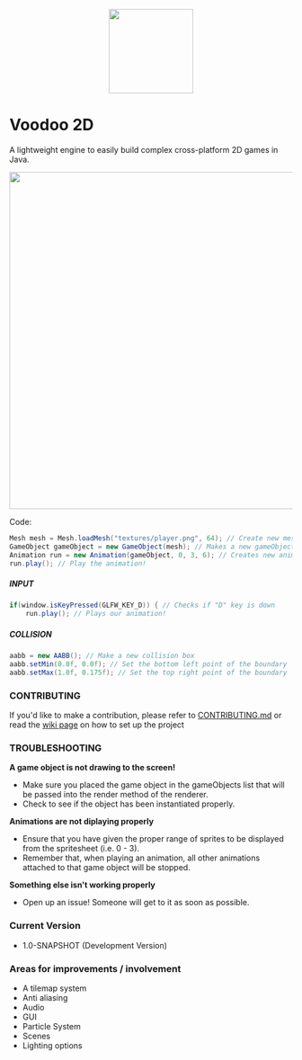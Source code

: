 <p align="center">
    <img width="150" height="150" src="https://raw.githubusercontent.com/CremBluRay/CremBluRay.github.io/master/assets/images/demo/voodoo2d/voodoo2d.png">
</p>

# Voodoo 2D
A lightweight engine to easily build complex cross-platform 2D games in Java.
<p align="center">
    <img width="800" height="600" src="https://raw.githubusercontent.com/CremBluRay/CremBluRay.github.io/master/assets/images/demo/voodoo2d/canvas.gif">
</p>

Code:
```java
Mesh mesh = Mesh.loadMesh("textures/player.png", 64); // Create new mesh with size of 64x64 pixels
GameObject gameObject = new GameObject(mesh); // Makes a new gameObject from mesh
Animation run = new Animation(gameObject, 0, 3, 6); // Creates new animation with frames 0 - 3 at 6 fps
run.play(); // Play the animation!
```

##### INPUT
```java
if(window.isKeyPressed(GLFW_KEY_D)) { // Checks if "D" key is down
    run.play(); // Plays our animation!
```

##### COLLISION
```java
aabb = new AABB(); // Make a new collision box
aabb.setMin(0.0f, 0.0f); // Set the bottom left point of the boundary
aabb.setMax(1.0f, 0.175f); // Set the top right point of the boundary
```

### CONTRIBUTING
If you'd like to make a contribution, please refer to [CONTRIBUTING.md](https://github.com/CremBluRay/voodoo2d/blob/master/CONTRIBUTING.md) or read the [wiki page](https://github.com/CremBluRay/voodoo2d/wiki/Cloning-Voodoo2D) on how to set up the project

### TROUBLESHOOTING
**A game object is not drawing to the screen!**
* Make sure you placed the game object in the gameObjects list that will be passed into the render method of the renderer.
* Check to see if the object has been instantiated properly.

**Animations are not diplaying properly**
* Ensure that you have given the proper range of sprites to be displayed from the spritesheet (i.e. 0 - 3).
* Remember that, when playing an animation, all other animations attached to that game object will be stopped.

**Something else isn't working properly**
* Open up an issue! Someone will get to it as soon as possible.

### Current Version
* 1.0-SNAPSHOT (Development Version)

### Areas for improvements / involvement
* A tilemap system
* Anti aliasing
* Audio
* GUI
* Particle System
* Scenes
* Lighting options